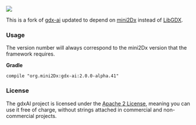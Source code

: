 ![](https://cloud.githubusercontent.com/assets/2366334/4677025/64ae592a-55e2-11e4-8a31-31c2941ff995.png)

This is a fork of [gdx-ai](https://github.com/libgdx/gdx-ai) updated to depend on [mini2Dx](https://github.com/mini2Dx/mini2Dx) instead of [LibGDX](https://github.com/libgdx/libgdx).

### Usage

The version number will always correspond to the mini2Dx version that the framework requires. 

__Gradle__

```
compile "org.mini2Dx:gdx-ai:2.0.0-alpha.41"
```

### License

The gdxAI project is licensed under the [Apache 2 License](https://github.com/libgdx/gdx-ai/blob/master/LICENSE), meaning you
can use it free of charge, without strings attached in commercial and non-commercial projects.

